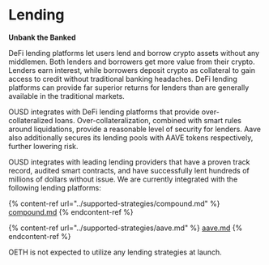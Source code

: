# Lending

**Unbank the Banked**

DeFi lending platforms let users lend and borrow crypto assets without any middlemen. Both lenders and borrowers get more value from their crypto. Lenders earn interest, while borrowers deposit crypto as collateral to gain access to credit without traditional banking headaches. DeFi lending platforms can provide far superior returns for lenders than are generally available in the traditional markets.

OUSD integrates with DeFi lending platforms that provide over-collateralized loans. Over-collateralization, combined with smart rules around liquidations, provide a reasonable level of security for lenders. Aave also additionally secures its lending pools with AAVE tokens respectively, further lowering risk.

OUSD integrates with leading lending providers that have a proven track record, audited smart contracts, and have successfully lent hundreds of millions of dollars without issue. We are currently integrated with the following lending platforms:

{% content-ref url="../supported-strategies/compound.md" %}
[compound.md](../supported-strategies/compound.md)
{% endcontent-ref %}

{% content-ref url="../supported-strategies/aave.md" %}
[aave.md](../supported-strategies/aave.md)
{% endcontent-ref %}

OETH is not expected to utilize any lending strategies at launch.
